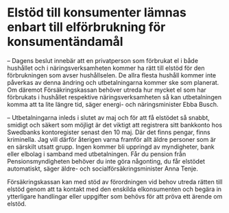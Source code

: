 # Elstöd till konsumenter lämnas enbart till elförbrukning för konsumentändamål

– Dagens beslut innebär att en privatperson som förbrukat el i både hushållet och i näringsverksamheten kommer ha rätt till elstöd för den förbrukningen som avser hushållselen. De allra flesta hushåll kommer inte påverkas av denna ändring och utbetalningarna kommer ske som planerat. Om däremot Försäkringskassan behöver utreda hur mycket el som har förbrukats i hushållet respektive näringsverksamheten så kan utbetalningen komma att ta lite längre tid, säger energi\- och näringsminister Ebba Busch.

– Utbetalningarna inleds i slutet av maj och för att få elstödet så snabbt, smidigt och säkert som möjligt är det viktigt att registrera sitt bankkonto hos Swedbanks kontoregister senast den 10 maj. Där det finns pengar, finns kriminella. Jag vill därför återigen varna framför allt äldre personer som är en särskilt utsatt grupp. Ingen kommer bli uppringd av myndigheter, bank eller elbolag i samband med utbetalningen. Får du pension från Pensionsmyndigheten behöver du inte göra någonting, du får elstödet automatiskt, säger äldre\- och socialförsäkringsminister Anna Tenje.

Försäkringskassan kan med stöd av förordningen vid behov utreda rätten till elstöd genom att ta kontakt med den enskilda elkonsumenten och begära in ytterligare handlingar eller uppgifter som behövs för att pröva ett ärende om elstöd.
